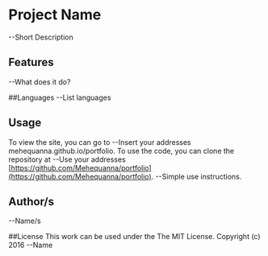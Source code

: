 # Project Name
--Short Description

## Features
--What does it do?

##Languages
--List languages

## Usage
To view the site, you can go to --Insert your addresses mehequanna.github.io/portfolio.
To use the code, you can clone the repository at --Use your addresses [https://github.com/Mehequanna/portfolio](https://github.com/Mehequanna/portfolio).
--Simple use instructions.

## Author/s
--Name/s

##License
This work can be used under the The MIT License.
Copyright (c) 2016 --Name
